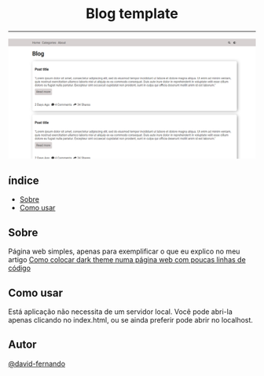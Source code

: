<center>
  <h1> Blog template </h1>
</center>

---

<img src="assets/blog-template-preview.png" alt="Blog template">

## índice

- [Sobre](#about)
- [Como usar](#howToUse)

## <span id="about">Sobre</span>

Página web simples, apenas para exemplificar o que eu explico no meu artigo [Como colocar dark theme numa página web com poucas linhas de código](#)

## <span id="howToUse">Como usar</span>
Está aplicação não necessita de um servidor local. 
Você pode abri-la apenas clicando no index.html, ou se ainda preferir pode abrir no localhost.

## Autor

[@david-fernando](https://github.com/david-fernando)
